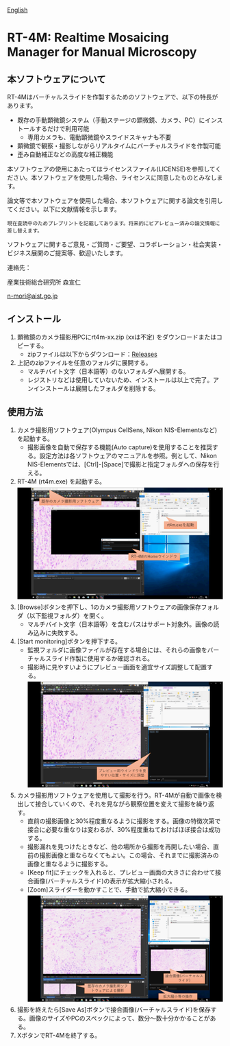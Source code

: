[English](README.md)
# RT-4M: Realtime Mosaicing Manager for Manual Microscopy
## 本ソフトウェアについて
RT-4Mはバーチャルスライドを作製するためのソフトウェアで、以下の特長があります。
- 既存の手動顕微鏡システム（手動ステージの顕微鏡、カメラ、PC）にインストールするだけで利用可能
  - 専用カメラも、電動顕微鏡やスライドスキャナも不要
- 顕微鏡で観察・撮影しながらリアルタイムにバーチャルスライドを作製可能
- 歪み自動補正などの高度な補正機能

本ソフトウェアの使用にあたってはライセンスファイル(LICENSE)を参照してください。本ソフトウェアを使用した場合、ライセンスに同意したものとみなします。

論文等で本ソフトウェアを使用した場合、本ソフトウェアに関する論文を引用してください。以下に文献情報を示します。
```
現在査読中のためプレプリントを記載してあります。将来的にピアレビュー済みの論文情報に差し替えます。
```

ソフトウェアに関するご意見・ご質問・ご要望、コラボレーション・社会実装・ビジネス展開のご提案等、歓迎いたします。

連絡先：

産業技術総合研究所 森宣仁

n-mori@aist.go.jp


## インストール
1. 顕微鏡のカメラ撮影用PCにrt4m-xx.zip (xxは不定) をダウンロードまたはコピーする。
   - zipファイルは以下からダウンロード：[Releases](https://github.com/mori-nobuhito/rt4m-pub/releases)
2. 上記のzipファイルを任意のフォルダに展開する。
   - マルチバイト文字（日本語等）のないフォルダへ展開する。
   - レジストリなどは使用していないため、インストールは以上で完了。アンインストールは展開したフォルダを削除する。

## 使用方法
1. カメラ撮影用ソフトウェア(Olympus CellSens, Nikon NIS-Elementsなど)を起動する。
   - 撮影画像を自動で保存する機能(Auto capture)を使用することを推奨する。設定方法は各ソフトウェアのマニュアルを参照。例として、Nikon NIS-Elementsでは、[Ctrl]-[Space]で撮影と指定フォルダへの保存を行える。
2. RT-4M (rt4m.exe) を起動する。
   ![img1](readmedata/1jp.PNG)
3. [Browse]ボタンを押下し、1のカメラ撮影用ソフトウェアの画像保存フォルダ（以下監視フォルダ）を開く。
   - マルチバイト文字（日本語等）を含むパスはサポート対象外。画像の読み込みに失敗する。
4. [Start monitoring]ボタンを押下する。
   - 監視フォルダに画像ファイルが存在する場合には、それらの画像をバーチャルスライド作製に使用するか確認される。
   - 撮影時に見やすいようにプレビュー画面を適宜サイズ調整して配置する。
   ![img2](readmedata/2jp.PNG)
5. カメラ撮影用ソフトウェアを使用して撮影を行う。RT-4Mが自動で画像を検出して接合していくので、それを見ながら観察位置を変えて撮影を繰り返す。
   - 直前の撮影画像と30%程度重なるように撮影をする。画像の特徴次第で接合に必要な重なりは変わるが、30%程度重ねておけばほぼ接合は成功する。
   - 撮影漏れを見つけたときなど、他の場所から撮影を再開したい場合、直前の撮影画像と重ならなくてもよい。この場合、それまでに撮影済みの画像と重なるように撮影する。
   - [Keep fit]にチェックを入れると、プレビュー画面の大きさに合わせて接合画像(バーチャルスライド)の表示が拡大縮小される。
   - [Zoom]スライダーを動かすことで、手動で拡大縮小できる。
   ![img3](readmedata/3jp.PNG)
6. 撮影を終えたら[Save As]ボタンで接合画像(バーチャルスライド)を保存する。画像のサイズやPCのスペックによって、数分～数十分かかることがある。
7. XボタンでRT-4Mを終了する。
